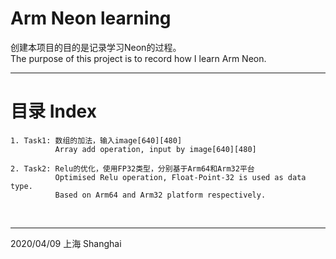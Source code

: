 # Arm Neon learning


创建本项目的目的是记录学习Neon的过程。<br>
The purpose of this project is to record how I learn Arm Neon.

----------------------


# 目录 Index

```
1. Task1: 数组的加法，输入image[640][480]
          Array add operation, input by image[640][480] 
          
2. Task2: Relu的优化，使用FP32类型，分别基于Arm64和Arm32平台
          Optimised Relu operation, Float-Point-32 is used as data type. 
          Based on Arm64 and Arm32 platform respectively.
```
<br>


---
2020/04/09
上海 Shanghai
